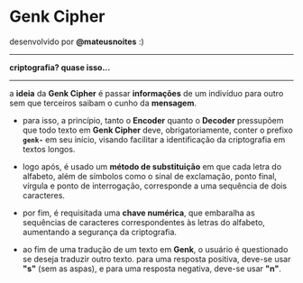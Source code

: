 # Genk Cipher
 desenvolvido por __@mateusnoites__ :)

<hr>

__criptografia? quase isso...__

<hr>

a __ideia__ da __Genk Cipher__ é passar __informações__ de um indivíduo para outro sem que terceiros saibam o cunho da __mensagem__.

* para isso, a princípio, tanto o __Encoder__ quanto o __Decoder__ pressupõem que todo texto em __Genk Cipher__ deve, obrigatoriamente, conter o prefixo __```genk-```__ em seu início, visando facilitar a identificação da criptografia em textos longos.

* logo após, é usado um __método de substituição__ em que cada letra do alfabeto, além de símbolos como o sinal de exclamação, ponto final, vírgula e ponto de interrogação, corresponde a uma sequência de dois caracteres.

* por fim, é requisitada uma __chave numérica__, que embaralha as sequências de caracteres correspondentes às letras do alfabeto, aumentando a segurança da criptografia.

* ao fim de uma tradução de um texto em __Genk__, o usuário é questionado se deseja traduzir outro texto. para uma resposta positiva, deve-se usar __"s"__ (sem as aspas), e para uma resposta negativa, deve-se usar __"n"__.
